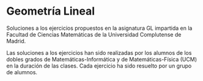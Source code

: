 # Geometría Lineal
Soluciones a los ejercicios propuestos en la asignatura GL impartida en la Facultad de Ciencias Matemáticas de la Universidad Complutense de Madrid. 

Las soluciones a los ejercicios han sido realizadas por los alumnos de los dobles grados de Matemáticas-Informática y de Matemáticas-Física (UCM) en la duración de las clases. Cada ejercicio ha sido resuelto por un grupo de alumnos.
